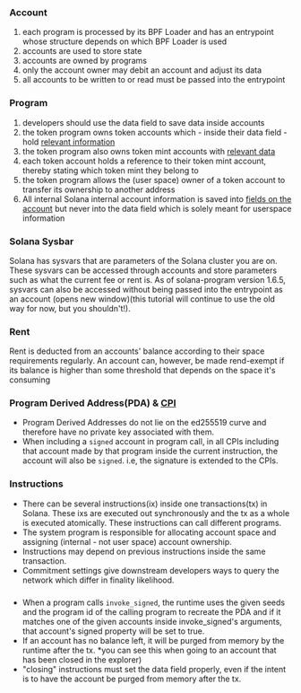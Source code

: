 ### Account
1. each program is processed by its BPF Loader and has an entrypoint whose structure depends on which BPF Loader is used
2. accounts are used to store state
3. accounts are owned by programs
4. only the account owner may debit an account and adjust its data
5. all accounts to be written to or read must be passed into the entrypoint


### Program
1. developers should use the data field to save data inside accounts
2. the token program owns token accounts which - inside their data field - hold [relevant information](https://github.com/solana-labs/solana-program-library/blob/master/token/program/src/state.rs#L86)
3. the token program also owns token mint accounts with [relevant data](https://github.com/solana-labs/solana-program-library/blob/master/token/program/src/state.rs#L86)
4. each token account holds a reference to their token mint account, thereby stating which token mint they belong to
5. the token program allows the (user space) owner of a token account to transfer its ownership to another address
6. All internal Solana internal account information is saved into [fields on the account](https://docs.rs/solana-program/1.5.0/solana_program/account_info/struct.AccountInfo.html#fields) but never into the data field which is solely meant for userspace information


### Solana Sysbar
Solana has sysvars that are parameters of the Solana cluster you are on. These sysvars can be accessed through accounts and store parameters such as what the current fee or rent is. As of solana-program version 1.6.5, sysvars can also be accessed without being passed into the entrypoint as an account (opens new window)(this tutorial will continue to use the old way for now, but you shouldn't!).


### Rent
Rent is deducted from an accounts' balance according to their space requirements regularly. An account can, however, be made rend-exempt if its balance is higher than some threshold that depends on the space it's consuming


### Program Derived Address(PDA) & [CPI](https://docs.solana.com/developing/programming-model/calling-between-programs#cross-program-invocations)
- Program Derived Addresses do not lie on the ed255519 curve and therefore have no private key associated with them.
- When including a `signed` account in program call, in all CPIs including that account made by that program inside the current instruction, the account will also be `signed`. i.e, the signature is extended to the CPIs.


### Instructions
- There can be several instructions(ix) inside one transactions(tx) in Solana. These ixs are executed out synchronously and the tx as a whole is executed atomically. These instructions can call different programs.
- The system program is responsible for allocating account space and assigning (internal - not user space) account ownership.
- Instructions may depend on previous instructions inside the same transaction.
- Commitment settings give downstream developers ways to query the network which differ in finality likelihood.


### 
- When a program calls `invoke_signed`, the runtime uses the given seeds and the program id of the calling program to recreate the PDA and if it matches one of the given accounts inside invoke_signed's arguments, that account's signed property will be set to true.
- If an account has no balance left, it will be purged from memory by the runtime after the tx. *you can see this when going to an account that has been closed in the explorer)
- "closing" instructions must set the data field properly, even if the intent is to have the account be purged from memory after the tx.
